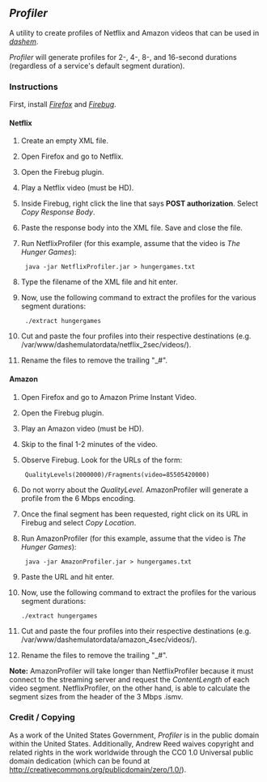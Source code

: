 ## _Profiler_

A utility to create profiles of Netflix and Amazon videos that can be used in [_dashem_](https://github.com/andrewreed/dashem).

_Profiler_ will generate profiles for 2-, 4-, 8-, and 16-second durations (regardless of a service's default segment duration).

### Instructions

First, install [_Firefox_](http://www.mozilla.org/en-US/firefox/new/) and [_Firebug_](https://getfirebug.com/).

#### Netflix

1. Create an empty XML file.
2. Open Firefox and go to Netflix.
3. Open the Firebug plugin.
4. Play a Netflix video (must be HD).
5. Inside Firebug, right click the line that says __POST authorization__. Select _Copy Response Body_.
6. Paste the response body into the XML file. Save and close the file.
7. Run NetflixProfiler (for this example, assume that the video is _The Hunger Games_):

		java -jar NetflixProfiler.jar > hungergames.txt

8. Type the filename of the XML file and hit enter.
9. Now, use the following command to extract the profiles for the various segment durations:

		./extract hungergames

10. Cut and paste the four profiles into their respective destinations (e.g. /var/www/dashemulatordata/netflix_2sec/videos/).
11. Rename the files to remove the trailing "_#".

#### Amazon

1. Open Firefox and go to Amazon Prime Instant Video.
2. Open the Firebug plugin.
3. Play an Amazon video (must be HD).
4. Skip to the final 1-2 minutes of the video.
5. Observe Firebug. Look for the URLs of the form:

		QualityLevels(2000000)/Fragments(video=85505420000)

6. Do not worry about the _QualityLevel_. AmazonProfiler will generate a profile from the 6 Mbps encoding.
7. Once the final segment has been requested, right click on its URL in Firebug and select _Copy Location_.
8. Run AmazonProfiler (for this example, assume that the video is _The Hunger Games_):

		java -jar AmazonProfiler.jar > hungergames.txt

9. Paste the URL and hit enter.
10. Now, use the following command to extract the profiles for the various segment durations:

		./extract hungergames

11. Cut and paste the four profiles into their respective destinations (e.g. /var/www/dashemulatordata/amazon_4sec/videos/).
12. Rename the files to remove the trailing "_#".

__Note:__ AmazonProfiler will take longer than NetflixProfiler because it must connect to the streaming server
and request the _ContentLength_ of each video segment. NetflixProfiler, on the other hand, is able to calculate
the segment sizes from the header of the 3 Mbps .ismv.

### Credit / Copying

As a work of the United States Government, _Profiler_ is 
in the public domain within the United States. Additionally, 
Andrew Reed waives copyright and related rights in the work 
worldwide through the CC0 1.0 Universal public domain dedication 
(which can be found at http://creativecommons.org/publicdomain/zero/1.0/).
